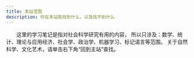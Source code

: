```yaml
---
title: 本站范围
description: 你在本站能找到什么，以及找不到什么
---
```

&emsp;&emsp;这里的学习笔记是指对社会科学研究有用的内容，
所以只涉及：数学、统计、理论与应用经济、社会学、政治学、机器学习、标记语言等范围。
关于自然科学、文化艺术，请单击右下角“回到主站”查找。